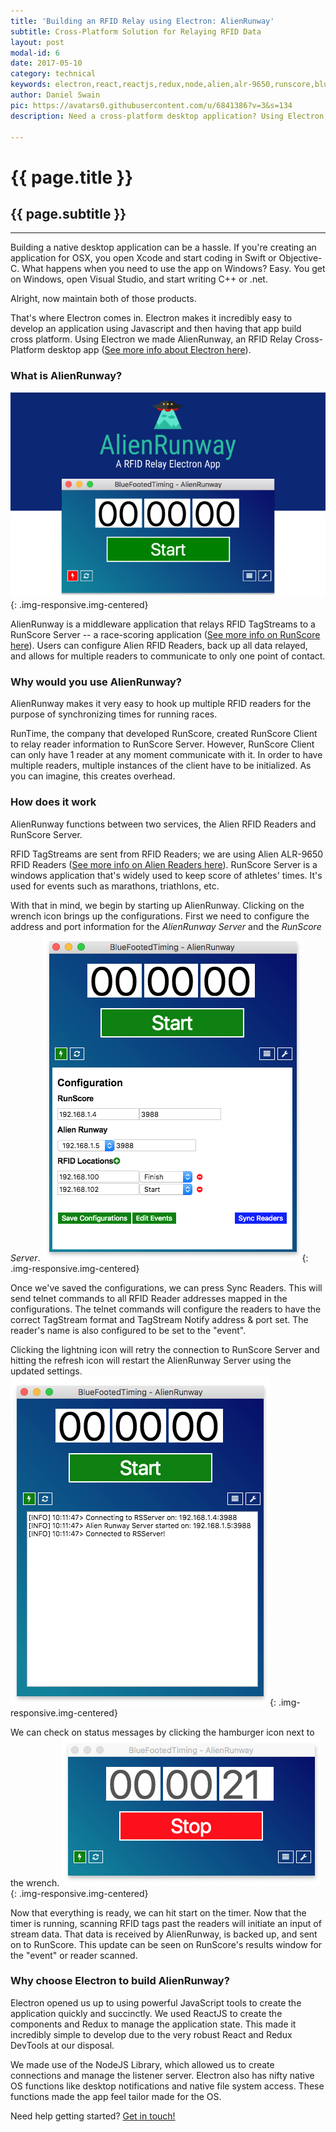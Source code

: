 ```yaml
---
title: 'Building an RFID Relay using Electron: AlienRunway'
subtitle: Cross-Platform Solution for Relaying RFID Data
layout: post
modal-id: 6
date: 2017-05-10
category: technical
keywords: electron,react,reactjs,redux,node,alien,alr-9650,runscore,bluefootedtiming
author: Daniel Swain
pic: https://avatars0.githubusercontent.com/u/6841386?v=3&s=134
description: Need a cross-platform desktop application? Using Electron, you can develop an app once and build it for any modern OS! In this article, we talk about how we took a problem -- how to have many RFID readers communicate to a race-scoring server -- and created a modern solution using Electron.

---
```


# {{ page.title }}

## {{ page.subtitle }}

___

Building a native desktop application can be a hassle. If you're creating an application for OSX, you open Xcode and start coding in Swift or Objective-C.
What happens when you need to use the app on Windows? Easy. You get on Windows, open Visual Studio, and start writing C++ or .net.

Alright, now maintain both of those products.

That's where Electron comes in. Electron makes it incredibly easy to develop an application using Javascript and then having that app build cross platform. Using Electron we made AlienRunway, an RFID Relay Cross-Platform desktop app ([See more info about Electron here](http://electron.atom.io)).

### What is AlienRunway?

![AlienRunway Splash](/img/portfolio/alienrunway-splash.png){: .img-responsive.img-centered}

AlienRunway is a middleware application that relays RFID TagStreams to a RunScore Server -- a race-scoring application ([See more info on RunScore here](http://www.runscore.com)). Users can configure Alien RFID Readers, back up all data relayed, and allows for multiple readers to communicate to only one point of contact.

### Why would you use AlienRunway?

AlienRunway makes it very easy to hook up multiple RFID readers for the purpose of synchronizing times for running races.

RunTime, the company that developed RunScore, created RunScore Client to relay reader information to RunScore Server. However, RunScore Client can only have 1 reader at any moment communicate with it. In order to have multiple readers, multiple instances of the client have to be initialized. As you can imagine, this creates  overhead.

### How does it work

AlienRunway functions between two services, the Alien RFID Readers and RunScore Server.

RFID TagStreams are sent from RFID Readers; we are using Alien ALR-9650 RFID Readers ([See more info on Alien Readers here](http://www.alientechnology.com)).
RunScore Server is a windows application that's widely used to keep score of athletes' times. It's used for events such as marathons, triathlons, etc.

With that in mind, we begin by starting up AlienRunway. Clicking on the wrench icon brings up the configurations. First we need to configure the address and port information for the _AlienRunway Server_ and the _RunScore Server_.
![Configurations](/img/portfolio/alienrunway-config.png){: .img-responsive.img-centered}

Once we've saved the configurations, we can press Sync Readers. This will send telnet commands to all RFID Reader addresses mapped in the configurations. The telnet commands will configure the readers to have the correct TagStream format and TagStream Notify address & port set. The reader's name is also configured to be set to the "event".

Clicking the lightning icon will retry the connection to RunScore Server and hitting the refresh icon will restart the AlienRunway Server using the updated settings.
![Connected!](/img/portfolio/alienrunway-status.png){: .img-responsive.img-centered}

We can check on status messages by clicking the hamburger icon next to the wrench.
![Started!](/img/portfolio/alienrunway-started.png){: .img-responsive.img-centered}

Now that everything is ready, we can hit start on the timer. Now that the timer is running, scanning RFID tags past the readers will initiate an input of stream data. That data is received by AlienRunway, is backed up, and sent on to RunScore.
This update can be seen on RunScore's results window for the "event" or reader scanned.

### Why choose Electron to build AlienRunway?

Electron opened us up to using powerful JavaScript tools to create the application quickly and succinctly. We used ReactJS to create the components and Redux to manage the application state. This made it incredibly simple to develop due to the very robust React and Redux DevTools at our disposal. 

We made use of the NodeJS Library, which allowed us to create connections and manage the listener server. Electron also has nifty native OS functions like desktop notifications and native file system access. These functions made the app feel tailor made for the OS.



Need help getting started? [Get in touch!](/#contact)